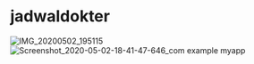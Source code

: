 # jadwaldokter
![IMG_20200502_195115](https://user-images.githubusercontent.com/63543822/80864863-bf028400-8caf-11ea-8ba2-485601733da2.jpg)
![Screenshot_2020-05-02-18-41-47-646_com example myapp](https://user-images.githubusercontent.com/63543822/80864864-c590fb80-8caf-11ea-87f1-a551d52139a8.png)
